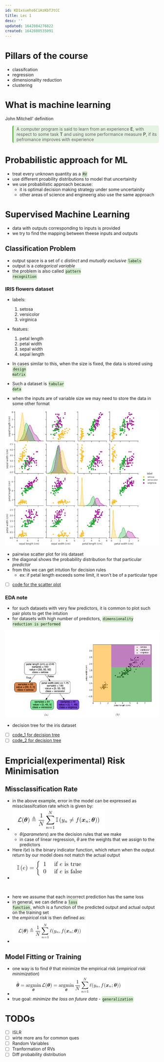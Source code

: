```yaml
---
id: KD1xsuehs6CiHzKbTJtCC
title: Lec 1
desc: ''
updated: 1642884276822
created: 1642880535091
---
```

# Pillars of the course

- classifcation
- regression
- dimensionality reduction
- clustering

# What is machine learning

John Mitchell' definition
<blockquote style="background-color: #43b02a20; padding:3px 2px; border-radius: 5px; border-left: 0.25em solid #43b02a; padding-left: 0.75em">A computer program is said to learn from an experience <b>E</b>, with respect to some task <b>T</b> and using some performance measure <b>P</b>, if its pefromance improves with experience
</blockquote>

# Probabilistic approach for ML

- treat every unknown quantity as a <code style="background-color: #43b02a40; padding:3px 2px; border-radius: 5px">RV</code>
- use different proability distributions to model that uncertainity
- we use probabilistic approach because:
  - it is optimal decision making strategy under some uncertainity
  - other areas of science and engineerig also use the same approach

# Supervised Machine Learning

- data with outputs corresponding to inputs is provided
- we try to find the mapping between theese inputs and outputs

## Classification Problem

- output space is a set of c *distinct* and *mutually exclusive* <code style="background-color: #43b02a40; padding:3px 2px; border-radius: 5px">labels</code>
- output is a *categorical variable*
- the problem is also called <code style="background-color: #43b02a40; padding:3px 2px; border-radius: 5px">pattern recognition</code>

### IRIS flowers dataset

- labels:
  1. setosa
  2. versicolor
  3. virginica
- featues:
  1. petal length
  2. petal width
  3. sepal width
  4. sepal length

- In cases similar to this, when the size is fixed, the data is stored using <code style="background-color: #43b02a40; padding:3px 2px; border-radius: 5px">design matrix</code>
- Such a dataset is <code style="background-color: #43b02a40; padding:3px 2px; border-radius: 5px">tabular data</code>
- when the inputs are of variable size we may need to store the data in some other format

![Pairwise Scatter Plot for Iris Dataset](/assets/images/2022-01-14-23-01-57.png)
- pairwise scatter plot for iris dataset
- the diagonal shows the probability distribution for that particular *predictor*
- from this we can get intution for decision rules
  - ex: if petal length exceeds some limit, it won't be of a particular type
- [ ] [code for the scatter plot](https://github.com/vinaykakkad/pyprobml/blob/master/scripts/iris_plot.py)

### EDA note

- for such datasets with very few predictors, it is common to plot such pair plots to get the intution
- for datasets with high number of predictors, <code style="background-color: #43b02a40; padding:3px 2px; border-radius: 5px">dimensionality reduction is performed</code>
  
![Decision Tree](/assets/images/2022-01-14-23-11-37.png)
- decision tree for the iris dataset
- [ ] [code_1 for decision tree](https://github.com/vinaykakkad/pyprobml/blob/master/scripts/iris_dtree.py)
- [ ] [code_2 for decision tree](https://github.com/vinaykakkad/pyprobml/blob/master/scripts/iris_dtree2.py)

# Empricial(experimental) Risk Minimisation

## Missclassification Rate

- in the above example, error in the model can be expressed as missclassifcation rate which is given by:
- ![Misclassification Rate](/assets/images/2022-01-16-14-05-56.png)
  - $\theta(parameters)$ are the decision rules that we make 
  - in case of linear regression, $\theta$ are the weights that we assign to the predictors
- Here $I(e)$ is the binary indicator function, which return when the output return by our model does not match the actual output
- ![Indicator function](/assets/images/2022-01-16-14-07-57.png)

<br>

- here we assume that each incorrect prediction has the same loss
- in general, we can define a <code style="background-color: #43b02a40; padding:3px 2px; border-radius: 5px">loss function</code>, which is a function of the predicted output and actual output on the training set
- the *empirical risk* is then defined as:
- ![Empirical Risk](/assets/images/2022-01-16-14-22-51.png)

## Model Fitting or Training

- one way is to find $\theta$ that minimize the empirical risk (*empirical risk minimization*)
- ![ERM](/assets/images/2022-01-16-14-31-19.png)
- true goal: *minimize the loss on future data* - <code style="background-color: #43b02a40; padding:3px 2px; border-radius: 5px">generalization</code>

# TODOs

- [ ] ISLR
- [ ] wirte more ans for common ques <!--LOCAL_ONLY_LINE-->
- [ ] Random Variables
- [ ] Tranformation of RVs
- [ ] Diff probability distribution
